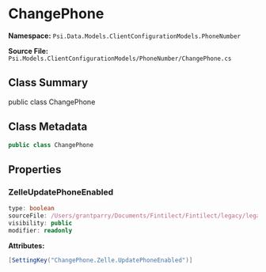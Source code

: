 # ChangePhone

**Namespace:** `Psi.Data.Models.ClientConfigurationModels.PhoneNumber`

**Source File:** `Psi.Models.ClientConfigurationModels/PhoneNumber/ChangePhone.cs`

## Class Summary

public class ChangePhone

## Class Metadata

```typescript
public class ChangePhone
```

## Properties

### ZelleUpdatePhoneEnabled

```typescript
type: boolean
sourceFile: /Users/grantparry/Documents/Fintilect/Fintilect/legacy/legacy-apis/Psi.Models.ClientConfigurationModels/PhoneNumber/ChangePhone.cs
visibility: public
modifier: readonly
```

**Attributes:**
```csharp
[SettingKey("ChangePhone.Zelle.UpdatePhoneEnabled")]
```
